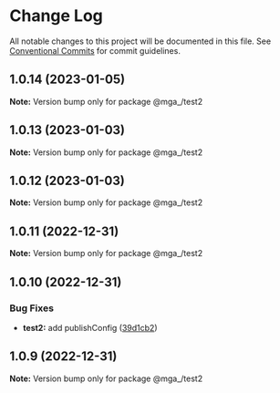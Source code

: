# Change Log

All notable changes to this project will be documented in this file.
See [Conventional Commits](https://conventionalcommits.org) for commit guidelines.

## 1.0.14 (2023-01-05)

**Note:** Version bump only for package @mga_/test2





## 1.0.13 (2023-01-03)

**Note:** Version bump only for package @mga_/test2





## 1.0.12 (2023-01-03)

**Note:** Version bump only for package @mga_/test2





## 1.0.11 (2022-12-31)

**Note:** Version bump only for package @mga_/test2





## 1.0.10 (2022-12-31)


### Bug Fixes

* **test2:** add publishConfig ([39d1cb2](https://github.com/mathiasgheno/srtest/commit/39d1cb28505c8c4b7ed0afcf7302ec5b662ea88c))





## 1.0.9 (2022-12-31)

**Note:** Version bump only for package @mga_/test2
